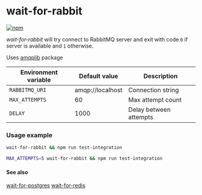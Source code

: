 # wait-for-rabbit

[![npm](https://img.shields.io/npm/v/@swarthy/wait-for-rabbit.svg)](https://www.npmjs.com/package/@swarthy/wait-for-rabbit)

*wait-for-rabbit* will try connect to RabbitMQ server and exit with code ```0``` if server is available and ```1``` otherwise.

Uses [amqplib](https://www.npmjs.com/package/amqplib) package

| Environment variable | Default value                 | Description              |
| -------------------- | ----------------------------- | ------------------------ |
| ```RABBITMQ_URI```   | amqp://localhost              | Connection string        |
| ```MAX_ATTEMPTS```   | 60                            | Max attempt count        |
| ```DELAY```          | 1000                          | Delay between attempts   |

### Usage example

```bash
wait-for-rabbit && npm run test-integration

MAX_ATTEMPTS=5 wait-for-rabbit && npm run test-integration
```

#### See also
[wait-for-postgres](https://www.npmjs.com/package/@swarthy/wait-for-postgres)
[wait-for-redis](https://www.npmjs.com/package/@swarthy/wait-for-redis)
